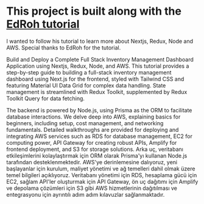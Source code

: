 # This project is built along with the [EdRoh tutorial](https://youtu.be/ddKQ8sZo_v8)

I wanted to follow his tutorial to learn more about Nextjs, Redux, Node and AWS. Special thanks to EdRoh for the tutorial.

Build and Deploy a Complete Full Stack Inventory Management Dashboard Application using Nextjs, Redux, Node, and AWS. This tutorial provides a step-by-step guide to building a full-stack inventory management dashboard using Next.js for the frontend, styled with Tailwind CSS and featuring Material UI Data Grid for complex data handling. State management is streamlined with Redux Toolkit, supplemented by Redux Toolkit Query for data fetching.

The backend is powered by Node.js, using Prisma as the ORM to facilitate database interactions. We delve deep into AWS, explaining basics for beginners, including setup, cost management, and networking fundamentals. Detailed walkthroughs are provided for deploying and integrating AWS services such as RDS for database management, EC2 for computing power, API Gateway for creating robust APIs, Amplify for frontend deployment, and S3 for storage solutions.
Arka uç, veritabanı etkileşimlerini kolaylaştırmak için ORM olarak Prisma'yı kullanan Node.js tarafından desteklenmektedir. AWS'ye derinlemesine dalıyoruz, yeni başlayanlar için kurulum, maliyet yönetimi ve ağ temelleri dahil olmak üzere temel bilgileri açıklıyoruz. Veritabanı yönetimi için RDS, hesaplama gücü için EC2, sağlam API'ler oluşturmak için API Gateway, ön uç dağıtımı için Amplify ve depolama çözümleri için S3 gibi AWS hizmetlerinin dağıtılması ve entegrasyonu için ayrıntılı adım adım kılavuzlar sağlanmaktadır.
